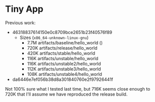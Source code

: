 # Tiny App

Previous work:
- 46318837614150e0c8709bce2651b23f40576f89
  - Sizes (`x86_64-unknown-linux-gnu`)
    - 7.7M artifacts/baseline/hello_world ()
    - 720K artifacts/release/hello_world
    - 420K artifacts/stable/hello_world
    - 116K artifacts/unstable/hello_world
    - 116K artifacts/unstable2/hello_world
    - 112K artifacts/unstable3/hello_world
    - 108K artifacts/unstable4/hello_world
- da6446e7ef056b38d8a301840760e2f97926441f

Not 100% sure what I tested last time,
but 716K seems close enough to 720K that I'll assume we have reproduced the release build.